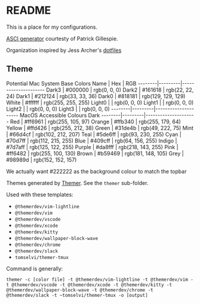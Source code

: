 # README

This is a place for my configurations.

[ASCI generator](https://patorjk.com/software/taag/) courtesty of Patrick
Gillespie.

Organization inspired by Jess Archer's
[dotfiles](https://github.com/jessarcher/dotfiles)

## Theme

Potential Mac System Base Colors
Name | Hex | RGB
--------|---------|---------------------
Dark3 | #000000 | rgb(0, 0, 0)
Dark2 | #161618 | rgb(22, 22, 24)
Dark1 | #212124 | rgb(33, 33, 36)
Dark0 | #818181 | rgb(129, 129, 129)
White | #ffffff | rgb(255, 255, 255)
Light0 | | rgb(0, 0, 0)
Light1 | | rgb(0, 0, 0)
Light2 | | rgb(0, 0, 0)
Light3 | | rgb(0, 0, 0)
--------|---------|---------------------
MacOS Accessible Colours Dark
--------|---------|---------------------
Red | #ff6961 | rgb(255, 105, 97)
Orange | #ffb340 | rgb(255, 179, 64)
Yellow | #ffd426 | rgb(255, 212, 38)
Green | #31de4b | rgb(49, 222, 75)
Mint | #66d4cf | rgb(102, 212, 207)
Teal | #5de6ff | rgb(93, 230, 255)
Cyan | #70d7ff | rgb(112, 215, 255)
Blue | #409cff | rgb(64, 156, 255)
Indigo | #7d7aff | rgb(125, 122, 255)
Purple | #da8fff | rgb(218, 143, 255)
Pink | #ff6482 | rgb(255, 100, 130)
Brown | #b59469 | rgb(181, 148, 105)
Grey | #98989d | rgb(152, 152, 157)

We actually want #222222 as the background colour to match the topbar

Themes generated by [Themer](https://github.com/themerdev/themer). See the
`themer` sub-folder.

Used with these templates:

- `@themerdev/vim-lightline`
- `@themerdev/vim`
- `@themerdev/vscode`
- `@themerdev/xcode`
- `@themerdev/kitty`
- `@themerdev/wallpaper-block-wave`
- `@themerdev/chrome`
- `@themerdev/slack`
- `tomselvi/themer-tmux`

Command is generally:

```
themer -c [color file] -t @themerdev/vim-lightline -t @themerdev/vim -t @themerdev/vscode -t @themerdev/xcode -t @themerdev/kitty -t @themerdev/wallpaper-block-wave -t @themerdev/chrome -t @themerdev/slack -t ~tomselvi/themer-tmux -o [output]
```
